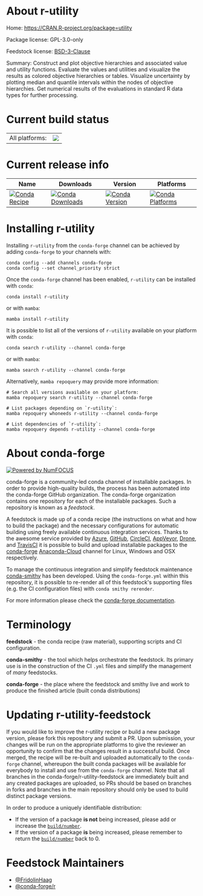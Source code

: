 About r-utility
===============

Home: https://CRAN.R-project.org/package=utility

Package license: GPL-3.0-only

Feedstock license: [BSD-3-Clause](https://github.com/conda-forge/r-utility-feedstock/blob/main/LICENSE.txt)

Summary: Construct and plot objective hierarchies and associated value and utility functions. Evaluate the values and utilities and visualize the results as colored objective hierarchies or tables. Visualize uncertainty by plotting median and quantile intervals within the nodes of objective hierarchies. Get numerical results of the evaluations in standard R data types for further processing.

Current build status
====================


<table><tr><td>All platforms:</td>
    <td>
      <a href="https://dev.azure.com/conda-forge/feedstock-builds/_build/latest?definitionId=16433&branchName=main">
        <img src="https://dev.azure.com/conda-forge/feedstock-builds/_apis/build/status/r-utility-feedstock?branchName=main">
      </a>
    </td>
  </tr>
</table>

Current release info
====================

| Name | Downloads | Version | Platforms |
| --- | --- | --- | --- |
| [![Conda Recipe](https://img.shields.io/badge/recipe-r--utility-green.svg)](https://anaconda.org/conda-forge/r-utility) | [![Conda Downloads](https://img.shields.io/conda/dn/conda-forge/r-utility.svg)](https://anaconda.org/conda-forge/r-utility) | [![Conda Version](https://img.shields.io/conda/vn/conda-forge/r-utility.svg)](https://anaconda.org/conda-forge/r-utility) | [![Conda Platforms](https://img.shields.io/conda/pn/conda-forge/r-utility.svg)](https://anaconda.org/conda-forge/r-utility) |

Installing r-utility
====================

Installing `r-utility` from the `conda-forge` channel can be achieved by adding `conda-forge` to your channels with:

```
conda config --add channels conda-forge
conda config --set channel_priority strict
```

Once the `conda-forge` channel has been enabled, `r-utility` can be installed with `conda`:

```
conda install r-utility
```

or with `mamba`:

```
mamba install r-utility
```

It is possible to list all of the versions of `r-utility` available on your platform with `conda`:

```
conda search r-utility --channel conda-forge
```

or with `mamba`:

```
mamba search r-utility --channel conda-forge
```

Alternatively, `mamba repoquery` may provide more information:

```
# Search all versions available on your platform:
mamba repoquery search r-utility --channel conda-forge

# List packages depending on `r-utility`:
mamba repoquery whoneeds r-utility --channel conda-forge

# List dependencies of `r-utility`:
mamba repoquery depends r-utility --channel conda-forge
```


About conda-forge
=================

[![Powered by
NumFOCUS](https://img.shields.io/badge/powered%20by-NumFOCUS-orange.svg?style=flat&colorA=E1523D&colorB=007D8A)](https://numfocus.org)

conda-forge is a community-led conda channel of installable packages.
In order to provide high-quality builds, the process has been automated into the
conda-forge GitHub organization. The conda-forge organization contains one repository
for each of the installable packages. Such a repository is known as a *feedstock*.

A feedstock is made up of a conda recipe (the instructions on what and how to build
the package) and the necessary configurations for automatic building using freely
available continuous integration services. Thanks to the awesome service provided by
[Azure](https://azure.microsoft.com/en-us/services/devops/), [GitHub](https://github.com/),
[CircleCI](https://circleci.com/), [AppVeyor](https://www.appveyor.com/),
[Drone](https://cloud.drone.io/welcome), and [TravisCI](https://travis-ci.com/)
it is possible to build and upload installable packages to the
[conda-forge](https://anaconda.org/conda-forge) [Anaconda-Cloud](https://anaconda.org/)
channel for Linux, Windows and OSX respectively.

To manage the continuous integration and simplify feedstock maintenance
[conda-smithy](https://github.com/conda-forge/conda-smithy) has been developed.
Using the ``conda-forge.yml`` within this repository, it is possible to re-render all of
this feedstock's supporting files (e.g. the CI configuration files) with ``conda smithy rerender``.

For more information please check the [conda-forge documentation](https://conda-forge.org/docs/).

Terminology
===========

**feedstock** - the conda recipe (raw material), supporting scripts and CI configuration.

**conda-smithy** - the tool which helps orchestrate the feedstock.
                   Its primary use is in the construction of the CI ``.yml`` files
                   and simplify the management of *many* feedstocks.

**conda-forge** - the place where the feedstock and smithy live and work to
                  produce the finished article (built conda distributions)


Updating r-utility-feedstock
============================

If you would like to improve the r-utility recipe or build a new
package version, please fork this repository and submit a PR. Upon submission,
your changes will be run on the appropriate platforms to give the reviewer an
opportunity to confirm that the changes result in a successful build. Once
merged, the recipe will be re-built and uploaded automatically to the
`conda-forge` channel, whereupon the built conda packages will be available for
everybody to install and use from the `conda-forge` channel.
Note that all branches in the conda-forge/r-utility-feedstock are
immediately built and any created packages are uploaded, so PRs should be based
on branches in forks and branches in the main repository should only be used to
build distinct package versions.

In order to produce a uniquely identifiable distribution:
 * If the version of a package **is not** being increased, please add or increase
   the [``build/number``](https://docs.conda.io/projects/conda-build/en/latest/resources/define-metadata.html#build-number-and-string).
 * If the version of a package **is** being increased, please remember to return
   the [``build/number``](https://docs.conda.io/projects/conda-build/en/latest/resources/define-metadata.html#build-number-and-string)
   back to 0.

Feedstock Maintainers
=====================

* [@FridolinHaag](https://github.com/FridolinHaag/)
* [@conda-forge/r](https://github.com/conda-forge/r/)

